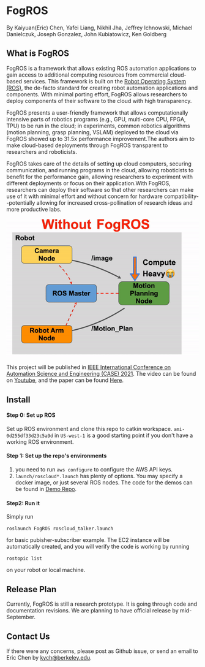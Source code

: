 # FogROS 

By Kaiyuan(Eric) Chen, Yafei Liang, Nikhil Jha, Jeffrey Ichnowski, Michael Danielczuk, Joseph Gonzalez, John Kubiatowicz, Ken Goldberg



## What is FogROS 

FogROS is a framework that allows existing ROS automation applications to gain access to additional computing resources from commercial cloud-based services. This framework is built on the [Robot Operating System (ROS)](https://www.ros.org/), the de-facto standard for creating robot automation applications and components. With minimal porting effort, FogROS allows researchers to deploy components of their software to the cloud with high transparency.

FogROS presents a user-friendly framework that allows computationally intensive parts of robotics programs (e.g., GPU, multi-core CPU, FPGA, TPU) to be run in the cloud; in experiments, common robotics algorithms (motion planning, grasp planning, VSLAM) deployed to the cloud via FogROS showed up to 31.5x performance improvement.The authors aim to make cloud-based deployments through FogROS transparent to researchers and roboticists. 

FogROS takes care of the details of setting up cloud computers, securing communication, and running programs in the cloud, allowing roboticists to benefit for the performance gain, allowing researchers to experiment with different deployments or focus on their application.With FogROS, researchers can deploy their software so that other researchers can make use of it with minimal effort and without concern for hardware compatibility--potentially allowing for increased cross-pollination of research ideas and more productive labs.

![architecture diagram depicting 4 nodes, one of which is in the cloud with FogROS](https://github.com/BerkeleyAutomation/FogROS/raw/main/docs/FogROS.gif)

This project will be published in [IEEE International Conference on Automation Science and Engineering (CASE) 2021](https://case2021.sciencesconf.org/). The video can be found on [Youtube](https://www.youtube.com/watch?v=lSZw_Fkpnm0&t=2s), and the paper can be found [Here](https://github.com/BerkeleyAutomation/FogROS/blob/main/docs/FogROS_CASE2021_Camera%20Ready.pdf). 

## Install

#### Step 0: Set up ROS
Set up ROS environment and clone this repo to catkin workspace. ```ami-0d255df33d23c5a9d``` in ```US-west-1``` is a good starting point if you don't have a working ROS environment. 


#### Step 1:  Set up the repo's environments

1. you need to run ```aws configure``` to configure the AWS API keys. 
2. ```launch/roscloud*.launch``` has plenty of options. You may specify a docker image, or just several ROS nodes. The code for the demos can be found in [Demo Repo](https://github.com/BerkeleyAutomation/fogros-demos). 

#### Step2: Run it 
Simply run 

````
roslaunch FogROS roscloud_talker.launch 
````

for basic pubisher-subscriber example. The EC2 instance will be automatically created, and you will verify the code is working by running 
```
rostopic list
```
on your robot or local machine. 



## Release Plan 

Currently, FogROS is still a research prototype. It is going through code and documentation revisions. We are planning to have official release by mid-September. 



## Contact Us 

If there were any concerns, please post as Github issue, or send an email to Eric Chen by kych@berkeley.edu. 
